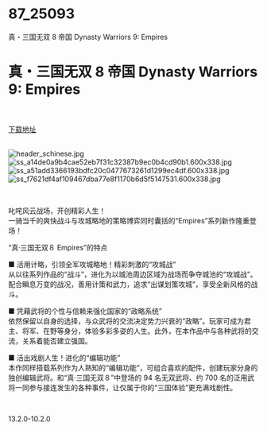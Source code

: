 # 87_25093
真・三国无双 8 帝国 Dynasty Warriors 9: Empires
# 真・三国无双 8 帝国 Dynasty Warriors 9: Empires
 <br/></br>
[下载地址](https://www.switch520.cc/article/25093 "下载地址")
<br/></br>

<p><img title="header_schinese.jpg" src="https://www.switch520.cc/muke_img/2021_12_02_71be71a52b136.jpg" alt="header_schinese.jpg"><br>
<img title="ss_a14de0a9b4cae52eb7f31c32387b9ec0b4cd90b1.600x338.jpg" src="https://www.switch520.cc/muke_img/2021_12_02_30e42a216c1d2.jpg" alt="ss_a14de0a9b4cae52eb7f31c32387b9ec0b4cd90b1.600x338.jpg"><br>
<img title="ss_a51add3366193bdfc20c0477673261d1299ec4df.600x338.jpg" src="https://www.switch520.cc/muke_img/2021_12_02_79262aba004df.jpg" alt="ss_a51add3366193bdfc20c0477673261d1299ec4df.600x338.jpg"><br>
<img title="ss_f7621df4af109467dba77e8f1170b6d5f5147531.600x338.jpg" src="https://www.switch520.cc/muke_img/2021_12_02_7d01f27a6af6e.jpg" alt="ss_f7621df4af109467dba77e8f1170b6d5f5147531.600x338.jpg"></p>
<p>&nbsp;</p>
<p>叱咤风云战场，开创精彩人生！<br>
一骑当千的爽快战斗与攻城略地的策略博弈同时囊括的“Empires”系列新作隆重登场！</p>
<p>“真‧三国无双８ Empires”的特点</p>
<p>■ 活用计略，引领全军攻城略地！精彩刺激的“攻城战”<br>
从以往系列作品的“战斗”，进化为以城池周边区域为战场而争夺城池的“攻城战”。配合瞬息万变的战况，善用计策和武力，追求“出谋划策攻城”，享受全新风格的战斗。</p>
<p>■ 凭藉武将的个性与信赖来强化国家的“政略系统”<br>
依然保留以自身的选择，与众武将的交流决定势力兴衰的“政略”。玩家可成为君主、将军、在野等身分，体验多彩多姿的人生。此外，在本作品中与各种武将的交流，关系着能否建立强国。</p>
<p>■ 活出戏剧人生！进化的“编辑功能”<br>
本作同样搭载系列作为人熟知的“编辑功能”，可组合喜欢的配件，创建玩家分身的独创编辑武将。和“真‧三国无双８”中登场的 94 名无双武将、约 700 名的泛用武将一同参与接连发生的各种事件，让仅属于你的“三国体验”更充满戏剧性。</p>
<p>&nbsp;</p>
<p>13.2.0-10.2.0</p>



